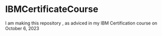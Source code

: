 # IBMCertificateCourse

I am making this repository , as adviced in my IBM Certification course on October 6, 2023
